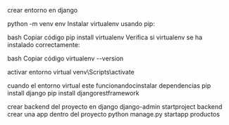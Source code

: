 crear entorno en django 

python -m venv env
 Instalar virtualenv usando pip:

bash
Copiar código
pip install virtualenv
Verifica si virtualenv se ha instalado correctamente:

bash
Copiar código
virtualenv --version

activar entorno virtual 
venv\Scripts\activate

cuando el entorno virtual este funcionandocinstalar dependencias 
 pip install django 
pip install djangorestframework 

crear backend del proyecto en django 
django-admin startproject backend 
crear una app dentro del proyecto 
python manage.py startapp productos
